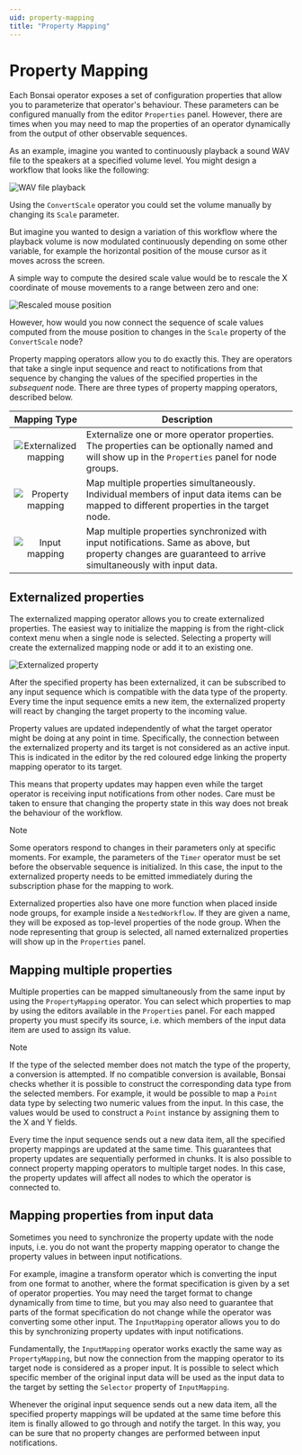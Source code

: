 ```yaml
---
uid: property-mapping
title: "Property Mapping"
---
```


# Property Mapping

Each Bonsai operator exposes a set of configuration properties that allow you to parameterize that operator's behaviour. These parameters can be configured manually from the editor `Properties` panel. However, there are times when you may need to map the properties of an operator dynamically from the output of other observable sequences.

As an example, imagine you wanted to continuously playback a sound WAV file to the speakers at a specified volume level. You might design a workflow that looks like the following:

![WAV file playback](~/images/language-wavplayback.svg)

Using the `ConvertScale` operator you could set the volume manually by changing its `Scale` parameter.

But imagine you wanted to design a variation of this workflow where the playback volume is now modulated continuously depending on some other variable, for example the horizontal position of the mouse cursor as it moves across the screen.

A simple way to compute the desired scale value would be to rescale the X coordinate of mouse movements to a range between zero and one:

![Rescaled mouse position](~/images/language-mouserescale.svg)

However, how would you now connect the sequence of scale values computed from the mouse position to changes in the `Scale` property of the `ConvertScale` node?

Property mapping operators allow you to do exactly this. They are operators that take a single input sequence and react to notifications from that sequence by changing the values of the specified properties in the *subsequent* node. There are three types of property mapping operators, described below.

| Mapping Type | Description |
| :----------: | ----------- |
| ![Externalized mapping](~/images/language-externalizedmapping.svg) | Externalize one or more operator properties. The properties can be optionally named and will show up in the `Properties` panel for node groups. |
| ![Property mapping](~/images/language-propertymapping.svg) | Map multiple properties simultaneously. Individual members of input data items can be mapped to different properties in the target node. |
| ![Input mapping](~/images/language-inputmapping.svg) | Map multiple properties synchronized with input notifications. Same as above, but property changes are guaranteed to arrive simultaneously with input data. |

## Externalized properties

The externalized mapping operator allows you to create externalized properties. The easiest way to initialize the mapping is from the right-click context menu when a single node is selected. Selecting a property will create the externalized mapping node or add it to an existing one.

![Externalized property](~/images/language-externalizedproperty.png)

After the specified property has been externalized, it can be subscribed to any input sequence which is compatible with the data type of the property. Every time the input sequence emits a new item, the externalized property will react by changing the target property to the incoming value.

Property values are updated independently of what the target operator might be doing at any point in time. Specifically, the connection between the externalized property and its target is not considered as an active input. This is indicated in the editor by the red coloured edge linking the property mapping operator to its target.

This means that property updates may happen even while the target operator is receiving input notifications from other nodes. Care must be taken to ensure that changing the property state in this way does not break the behaviour of the workflow.

> [!Note]
> Some operators respond to changes in their parameters only at specific moments. For example, the parameters of the `Timer` operator must be set before the observable sequence is initialized. In this case, the input to the externalized property needs to be emitted immediately during the subscription phase for the mapping to work.

Externalized properties also have one more function when placed inside node groups, for example inside a `NestedWorkflow`. If they are given a name, they will be exposed as top-level properties of the node group. When the node representing that group is selected, all named externalized properties will show up in the `Properties` panel.

## Mapping multiple properties

Multiple properties can be mapped simultaneously from the same input by using the `PropertyMapping` operator. You can select which properties to map by using the editors available in the `Properties` panel. For each mapped property you must specify its source, i.e. which members of the input data item are used to assign its value.

> [!Note]
> If the type of the selected member does not match the type of the property, a conversion is attempted. If no compatible conversion is available, Bonsai checks whether it is possible to construct the corresponding data type from the selected members. For example, it would be possible to map a `Point` data type by selecting two numeric values from the input. In this case, the values would be used to construct a `Point` instance by assigning them to the X and Y fields.

Every time the input sequence sends out a new data item, all the specified property mappings are updated at the same time. This guarantees that property updates are sequentially performed in chunks. It is also possible to connect property mapping operators to multiple target nodes. In this case, the property updates will affect all nodes to which the operator is connected to.

## Mapping properties from input data

Sometimes you need to synchronize the property update with the node inputs, i.e. you do not want the property mapping operator to change the property values in between input notifications.

For example, imagine a transform operator which is converting the input from one format to another, where the format specification is given by a set of operator properties. You may need the target format to change dynamically from time to time, but you may also need to guarantee that parts of the format specification do not change while the operator was converting some other input. The `InputMapping` operator allows you to do this by synchronizing property updates with input notifications.

Fundamentally, the `InputMapping` operator works exactly the same way as `PropertyMapping`, but now the connection from the mapping operator to its target node is considered as a proper input. It is possible to select which specific member of the original input data will be used as the input data to the target by setting the `Selector` property of `InputMapping`.

Whenever the original input sequence sends out a new data item, all the specified property mappings will be updated at the same time before this item is finally allowed to go through and notify the target. In this way, you can be sure that no property changes are performed between input notifications.